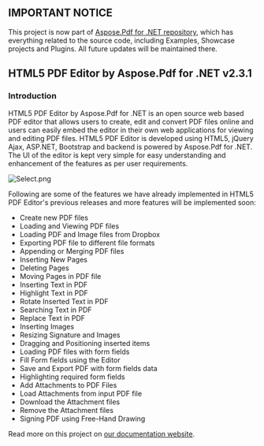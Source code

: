 ## IMPORTANT NOTICE
This project is now part of [Aspose.Pdf for .NET repository](https://github.com/asposepdf/Aspose_Pdf_NET), which has everything related to the source code, including Examples, Showcase projects and Plugins. All future updates will be maintained there.

## HTML5 PDF Editor by Aspose.Pdf for .NET v2.3.1

### Introduction

HTML5 PDF Editor by Aspose.Pdf for .NET is an open source web based PDF editor that allows users to create, edit and convert PDF files online and users can easily embed the editor in their own web applications for viewing and editing PDF files. HTML5 PDF Editor is developed using HTML5, jQuery Ajax, ASP.NET, Bootstrap and backend is powered by Aspose.Pdf for .NET. The UI of the editor is kept very simple for easy understanding and enhancement of the features as per user requirements.

![Select.png](https://bitbucket.org/repo/7ykgBb/images/3937904428-Select.png)
 
Following are some of the features we have already implemented in HTML5 PDF Editor's previous releases and more features will be implemented soon:
 

* Create new PDF files
* Loading and Viewing PDF files
* Loading PDF and Image files from Dropbox
* Exporting PDF file to different file formats
* Appending or Merging PDF files
* Inserting New Pages
* Deleting Pages
* Moving Pages in PDF file
* Inserting Text in PDF
* Highlight Text in PDF
* Rotate Inserted Text in PDF
* Searching Text in PDF
* Replace Text in PDF
* Inserting Images
* Resizing Signature and Images
* Dragging and Positioning inserted items
* Loading PDF files with form fields
* Fill Form fields using the Editor
* Save and Export PDF with form fields data
* Highlighting required form fields
* Add Attachments to PDF Files
* Load Attachments from input PDF file
* Download the Attachment files
* Remove the Attachment files
* Signing PDF using Free-Hand Drawing

Read more on this project on [our documentation website](http://www.aspose.com/docs/display/pdfnet/1.1.1.+Introduction).